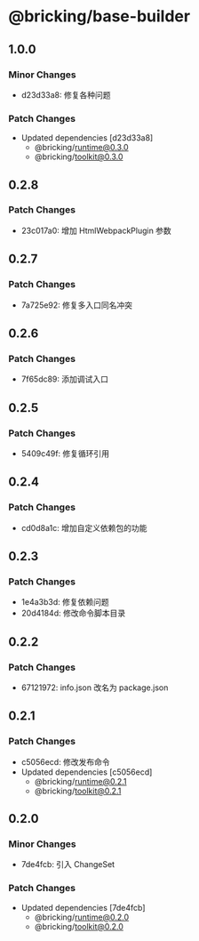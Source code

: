 # @bricking/base-builder

## 1.0.0

### Minor Changes

- d23d33a8: 修复各种问题

### Patch Changes

- Updated dependencies [d23d33a8]
  - @bricking/runtime@0.3.0
  - @bricking/toolkit@0.3.0

## 0.2.8

### Patch Changes

- 23c017a0: 增加 HtmlWebpackPlugin 参数

## 0.2.7

### Patch Changes

- 7a725e92: 修复多入口同名冲突

## 0.2.6

### Patch Changes

- 7f65dc89: 添加调试入口

## 0.2.5

### Patch Changes

- 5409c49f: 修复循环引用

## 0.2.4

### Patch Changes

- cd0d8a1c: 增加自定义依赖包的功能

## 0.2.3

### Patch Changes

- 1e4a3b3d: 修复依赖问题
- 20d4184d: 修改命令脚本目录

## 0.2.2

### Patch Changes

- 67121972: info.json 改名为 package.json

## 0.2.1

### Patch Changes

- c5056ecd: 修改发布命令
- Updated dependencies [c5056ecd]
  - @bricking/runtime@0.2.1
  - @bricking/toolkit@0.2.1

## 0.2.0

### Minor Changes

- 7de4fcb: 引入 ChangeSet

### Patch Changes

- Updated dependencies [7de4fcb]
  - @bricking/runtime@0.2.0
  - @bricking/toolkit@0.2.0
